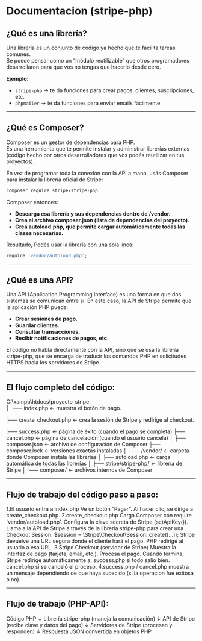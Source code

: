 # Documentacion (stripe-php)

## ¿Qué es una librería?
Una librería es un conjunto de código ya hecho que te facilita tareas comunes.  
Se puede pensar como un “módulo reutilizable” que otros programadores desarrollaron para que vos no tengas que hacerlo desde cero.

**Ejemplo:**
- `stripe-php` → te da funciones para crear pagos, clientes, suscripciones, etc.  
- `phpmailer` → te da funciones para enviar emails fácilmente.

---

## ¿Qué es Composer?
Composer es un gestor de dependencias para PHP.  
Es una herramienta que te permite instalar y administrar librerías externas (código hecho por otros desarrolladores que vos podés reutilizar en tus proyectos).

En vez de programar toda la conexión con la API a mano, usás Composer para instalar la librería oficial de Stripe:

```bash
composer require stripe/stripe-php
```

Composer entonces:

- **Descarga esa librería y sus dependencias dentro de /vendor.**
- **Crea el archivo composer.json (lista de dependencias del proyecto).**
- **Crea autoload.php, que permite cargar automáticamente todas las clases necesarias.**

Resultado, Podés usar la librería con una sola línea:

```bash
require 'vendor/autoload.php';
```

---

## ¿Qué es una API?
Una API (Application Programming Interface) es una forma en que dos sistemas se comunican entre sí.
En este caso, la API de Stripe permite que la aplicación PHP pueda:

- **Crear sesiones de pago.**
- **Guardar clientes.**
- **Consultar transacciones.**
- **Recibir notificaciones de pagos, etc.**

El codigo no habla directamente con la API, sino que se usa la librería stripe-php, que se encarga de traducir los comandos PHP en solicitudes HTTPS hacia los servidores de Stripe.

---

## El flujo completo del código:
C:\xampp\htdocs\proyecto_stripe\
│
├── index.php               ← muestra el botón de pago.

├── create_checkout.php     ← crea la sesión de Stripe y redirige al checkout.

├── success.php             ← página de éxito (cuando el pago se completa)
├── cancel.php              ← página de cancelación (cuando el usuario cancela)
│
├── composer.json           ← archivo de configuración de Composer
├── composer.lock           ← versiones exactas instaladas
│
├── /vendor/                ← carpeta donde Composer instala las librerías
│   ├── autoload.php        ← carga automática de todas las librerías
│   ├── stripe/stripe-php/  ← librería de Stripe
│   └── composer/           ← archivos internos de Composer

---

## Flujo de trabajo del código paso a paso:
1.El usuario entra a index.php
    Ve un botón “Pagar”.
    Al hacer clic, se dirige a create_checkout.php.
2.create_checkout.php
    Carga Composer con require 'vendor/autoload.php'.
    Configura la clave secreta de Stripe (setApiKey()).
    Llama a la API de Stripe a través de la librería stripe-php para crear una Checkout Session:
        $session = \Stripe\Checkout\Session::create([...]);
    Stripe devuelve una URL segura donde el cliente hará el pago.
    PHP redirige al usuario a esa URL.
3.Stripe Checkout (servidor de Stripe)
    Muestra la interfaz de pago (tarjeta, email, etc.).
    Procesa el pago.
    Cuando termina, Stripe redirige automáticamente a:
        success.php si todo salió bien.
        cancel.php si se canceló el proceso.
4.success.php / cancel.php
    muestra un mensaje dependiendo de que haya sucecido (si la operacion fue exitosa o no).

---

## Flujo de trabajo (PHP-API):
Código PHP
   ↓
Librería stripe-php (maneja la comunicación)
   ↓
API de Stripe (recibe clave y datos del pago)
   ↓
Servidores de Stripe (procesan y responden)
   ↓
Respuesta JSON convertida en objetos PHP